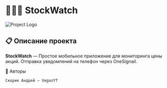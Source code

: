 # 👨‍👦‍👦 StockWatch

![Project Logo](https://iimg.su/s/22/gQJMhOVxn9EcLQKMyETVRYy3aQlgdrdwB8YPRYUN.png)

## 📋 Описание проекта 

**StockWatch** — Простое мобильное приложение для мониторинга цены акций. Отправка уведомлений на телефон через OneSignail.


👥 Авторы
```
Cкорик Андрей — VegasYT
```
